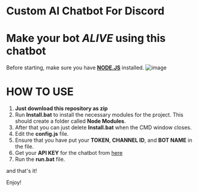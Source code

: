 # Custom AI Chatbot For Discord
# Make your bot *ALIVE* using this chatbot

Before starting, make sure you have **[NODE.JS](https://www.nodejs.org/en)** installed.
![image](https://user-images.githubusercontent.com/49114258/113098549-3de0a380-9216-11eb-97f4-d44fa7b65ef3.png)

# HOW TO USE
1. **Just download this repository as zip**
2. Run **Install.bat** to install the necessary modules for the project. This should create a folder called **Node Modules**.
3. After that you can just delete **Install.bat** when the CMD window closes.
4. Edit the **config.js** file.
5. Ensure that you have put your **TOKEN**, **CHANNEL ID**, and **BOT NAME** in the file.
6. Get your **API KEY** for the chatbot from [here](https://api.snowflakedev.xyz/)
7. Run the **run.bat** file.

and that's it!

Enjoy!


